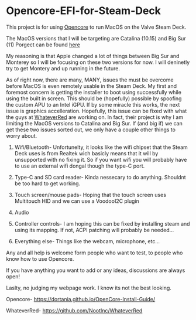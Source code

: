 # Opencore-EFI-for-Steam-Deck
This project is for using [Opencore](https://dortania.github.io/OpenCore-Install-Guide/) to run MacOS on the Valve Steam Deck.

The MacOS versions that I will be targeting are Catalina (10.15) and Big Sur (11)
Porgect can be found [here](https://github.com/CodeRuner5235/Opencore-EFI-for-Steam-Deck/)

My reasoning is that Apple changed a lot of things between Big Sur and Monterey so
I will be focusing on these two versions for now. I will deninetly try to get Montery
and up running in the future. 

As of right now, there are many, MANY, issues the must be overcome before MacOS is even
remotely usable in the Steam Deck. My first and foremost concern is getting the installer
to boot using successfully while using the built in screen. This should be (hopefully) 
possible by spoofing the custom APU to an Intel iGPU. If by some miracle this works, the
next issue is graphics accelleration. Hopefully, this issue can be fixed with what the
guys at [WhateverRed](https://github.com/NootInc/WhateverRed) are working on. In fact, 
their project is why I am limiting the MacOS versions to Catalina and Big Sur. 
If (and big if) we can get these two issues sorted out, we only have a couple other 
things to worry about.

1. Wifi/Bluetooth-
   Unfortunelty, it looks like the wifi chipset that the Steam Deck uses is from Realtek
   wich basicly means that it will by unsupported with no fixing it. So if you want wifi
   you will probably have to use an external wifi dongal though the type-C port.
 
2. Type-C and SD card reader-
   Kinda nessecary to do anything. Shouldnt be too hard to get working.
 
 
3. Touch screen/mouse pads- 
   Hoping that the touch screen uses Multitouch HID and we can use a VoodooI2C plugin

4. Audio

5. Controller controls- 
   I am hoping this can be fixed by installing steam and using its mapping. If not, 
   ACPI patching will probably be needed...

6. Everything else-
   Things like the webcam, microphone, etc...


Any and all help is welcome form people who want 
to test, to people who know how to use Opencore.

If you have anything you want to add or any ideas, discussions
are always open!

Laslty, no judging my webpage work. I know its not the best looking.

Opencore- https://dortania.github.io/OpenCore-Install-Guide/

WhateverRed- https://github.com/NootInc/WhateverRed
